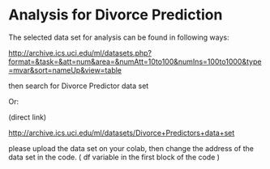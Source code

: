 # Analysis for Divorce Prediction
The selected data set for analysis can be found in following ways:

http://archive.ics.uci.edu/ml/datasets.php?format=&task=&att=num&area=&numAtt=10to100&numIns=100to1000&type=mvar&sort=nameUp&view=table

then search for Divorce Predictor data set

Or:

(direct link)

http://archive.ics.uci.edu/ml/datasets/Divorce+Predictors+data+set

please upload the data set on your colab, then change the address of the data set in the code. ( df variable in the first block of the code )
